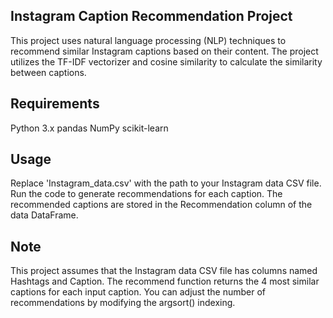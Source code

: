 ## Instagram Caption Recommendation Project

This project uses natural language processing (NLP) techniques to recommend similar Instagram captions based on their content. The project utilizes the TF-IDF vectorizer and cosine similarity to calculate the similarity between captions.

## Requirements
Python 3.x
pandas
NumPy
scikit-learn


## Usage
Replace 'Instagram_data.csv' with the path to your Instagram data CSV file.
Run the code to generate recommendations for each caption.
The recommended captions are stored in the Recommendation column of the data DataFrame.


## Note
This project assumes that the Instagram data CSV file has columns named Hashtags and Caption.
The recommend function returns the 4 most similar captions for each input caption. You can adjust the number of recommendations by modifying the argsort() indexing.